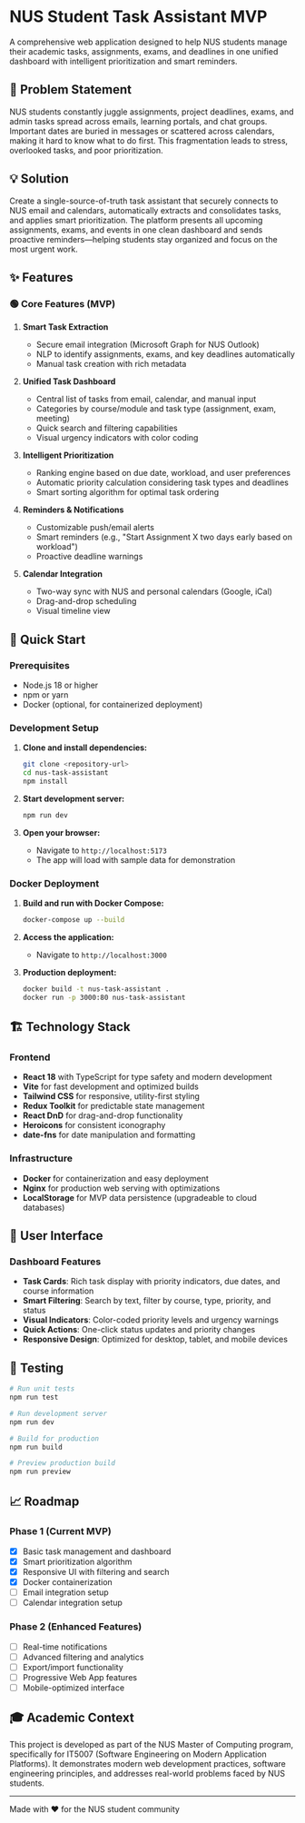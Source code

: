# NUS Student Task Assistant MVP

A comprehensive web application designed to help NUS students manage their academic tasks, assignments, exams, and deadlines in one unified dashboard with intelligent prioritization and smart reminders.

## 🎯 Problem Statement

NUS students constantly juggle assignments, project deadlines, exams, and admin tasks spread across emails, learning portals, and chat groups. Important dates are buried in messages or scattered across calendars, making it hard to know what to do first. This fragmentation leads to stress, overlooked tasks, and poor prioritization.

## 💡 Solution

Create a single-source-of-truth task assistant that securely connects to NUS email and calendars, automatically extracts and consolidates tasks, and applies smart prioritization. The platform presents all upcoming assignments, exams, and events in one clean dashboard and sends proactive reminders—helping students stay organized and focus on the most urgent work.

## ✨ Features

### 🟢 Core Features (MVP)

1. **Smart Task Extraction**
   - Secure email integration (Microsoft Graph for NUS Outlook)
   - NLP to identify assignments, exams, and key deadlines automatically
   - Manual task creation with rich metadata

2. **Unified Task Dashboard**
   - Central list of tasks from email, calendar, and manual input
   - Categories by course/module and task type (assignment, exam, meeting)
   - Quick search and filtering capabilities
   - Visual urgency indicators with color coding

3. **Intelligent Prioritization**
   - Ranking engine based on due date, workload, and user preferences
   - Automatic priority calculation considering task types and deadlines
   - Smart sorting algorithm for optimal task ordering

4. **Reminders & Notifications**
   - Customizable push/email alerts
   - Smart reminders (e.g., "Start Assignment X two days early based on workload")
   - Proactive deadline warnings

5. **Calendar Integration**
   - Two-way sync with NUS and personal calendars (Google, iCal)
   - Drag-and-drop scheduling
   - Visual timeline view

## 🚀 Quick Start

### Prerequisites

- Node.js 18 or higher
- npm or yarn
- Docker (optional, for containerized deployment)

### Development Setup

1. **Clone and install dependencies:**
   ```bash
   git clone <repository-url>
   cd nus-task-assistant
   npm install
   ```

2. **Start development server:**
   ```bash
   npm run dev
   ```

3. **Open your browser:**
   - Navigate to `http://localhost:5173`
   - The app will load with sample data for demonstration

### Docker Deployment

1. **Build and run with Docker Compose:**
   ```bash
   docker-compose up --build
   ```

2. **Access the application:**
   - Navigate to `http://localhost:3000`

3. **Production deployment:**
   ```bash
   docker build -t nus-task-assistant .
   docker run -p 3000:80 nus-task-assistant
   ```

## 🏗️ Technology Stack

### Frontend
- **React 18** with TypeScript for type safety and modern development
- **Vite** for fast development and optimized builds
- **Tailwind CSS** for responsive, utility-first styling
- **Redux Toolkit** for predictable state management
- **React DnD** for drag-and-drop functionality
- **Heroicons** for consistent iconography
- **date-fns** for date manipulation and formatting

### Infrastructure
- **Docker** for containerization and easy deployment
- **Nginx** for production web serving with optimizations
- **LocalStorage** for MVP data persistence (upgradeable to cloud databases)

## 📱 User Interface

### Dashboard Features
- **Task Cards**: Rich task display with priority indicators, due dates, and course information
- **Smart Filtering**: Search by text, filter by course, type, priority, and status
- **Visual Indicators**: Color-coded priority levels and urgency warnings
- **Quick Actions**: One-click status updates and priority changes
- **Responsive Design**: Optimized for desktop, tablet, and mobile devices

## 🧪 Testing

```bash
# Run unit tests
npm run test

# Run development server
npm run dev

# Build for production
npm run build

# Preview production build
npm run preview
```

## 📈 Roadmap

### Phase 1 (Current MVP)
- [x] Basic task management and dashboard
- [x] Smart prioritization algorithm
- [x] Responsive UI with filtering and search
- [x] Docker containerization
- [ ] Email integration setup
- [ ] Calendar integration setup

### Phase 2 (Enhanced Features)
- [ ] Real-time notifications
- [ ] Advanced filtering and analytics
- [ ] Export/import functionality
- [ ] Progressive Web App features
- [ ] Mobile-optimized interface

## 🎓 Academic Context

This project is developed as part of the NUS Master of Computing program, specifically for IT5007 (Software Engineering on Modern Application Platforms). It demonstrates modern web development practices, software engineering principles, and addresses real-world problems faced by NUS students.

---

Made with ❤️ for the NUS student community
